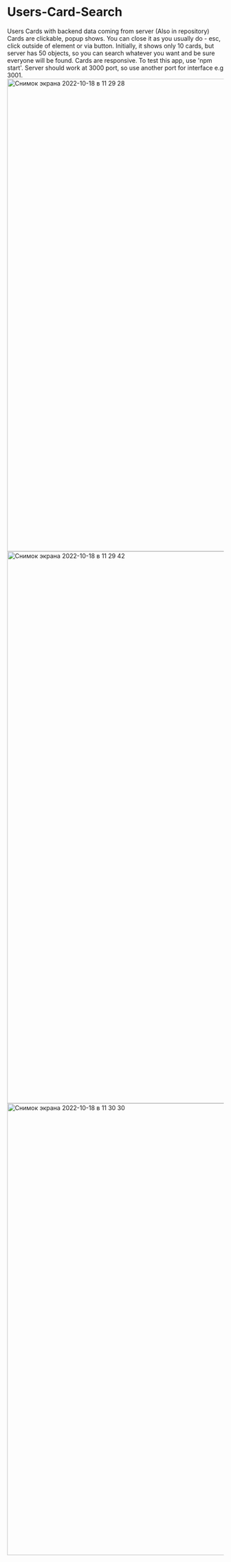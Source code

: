 # Users-Card-Search

Users Cards with backend data coming from server (Also in repository)
Cards are clickable, popup shows. You can close it as you usually do - esc, click outside of element or via button.
Initially, it shows only 10 cards, but server has 50 objects, so you can search whatever you want and be sure everyone will be found.
Cards are responsive.
To test this app, use 'npm start'.
Server should work at 3000 port, so use another port for interface e.g 3001.
<img width="1096" alt="Снимок экрана 2022-10-18 в 11 29 28" src="https://user-images.githubusercontent.com/99143587/196378898-a26e77b7-638c-477a-a758-d7bad3a5b176.png">
<img width="1280" alt="Снимок экрана 2022-10-18 в 11 29 42" src="https://user-images.githubusercontent.com/99143587/196378933-50ac29cf-d0b3-400f-8d95-d66031bd098d.png">
<img width="1048" alt="Снимок экрана 2022-10-18 в 11 30 30" src="https://user-images.githubusercontent.com/99143587/196378969-429bc24a-042c-4de8-8c3c-4d0e28b6c259.png">
